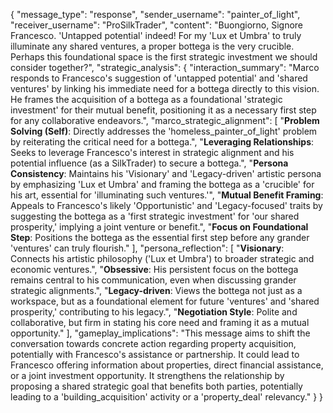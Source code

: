 {
  "message_type": "response",
  "sender_username": "painter_of_light",
  "receiver_username": "ProSilkTrader",
  "content": "Buongiorno, Signore Francesco. 'Untapped potential' indeed! For my 'Lux et Umbra' to truly illuminate any shared ventures, a proper bottega is the very crucible. Perhaps this foundational space is the first strategic investment we should consider together?",
  "strategic_analysis": {
    "interaction_summary": "Marco responds to Francesco's suggestion of 'untapped potential' and 'shared ventures' by linking his immediate need for a bottega directly to this vision. He frames the acquisition of a bottega as a foundational 'strategic investment' for their mutual benefit, positioning it as a necessary first step for any collaborative endeavors.",
    "marco_strategic_alignment": [
      "**Problem Solving (Self)**: Directly addresses the 'homeless_painter_of_light' problem by reiterating the critical need for a bottega.",
      "**Leveraging Relationships**: Seeks to leverage Francesco's interest in strategic alignment and his potential influence (as a SilkTrader) to secure a bottega.",
      "**Persona Consistency**: Maintains his 'Visionary' and 'Legacy-driven' artistic persona by emphasizing 'Lux et Umbra' and framing the bottega as a 'crucible' for his art, essential for 'illuminating such ventures.'",
      "**Mutual Benefit Framing**: Appeals to Francesco's likely 'Opportunistic' and 'Legacy-focused' traits by suggesting the bottega as a 'first strategic investment' for 'our shared prosperity,' implying a joint venture or benefit.",
      "**Focus on Foundational Step**: Positions the bottega as the essential first step before any grander 'ventures' can truly flourish."
    ],
    "persona_reflection": [
      "**Visionary**: Connects his artistic philosophy ('Lux et Umbra') to broader strategic and economic ventures.",
      "**Obsessive**: His persistent focus on the bottega remains central to his communication, even when discussing grander strategic alignments.",
      "**Legacy-driven**: Views the bottega not just as a workspace, but as a foundational element for future 'ventures' and 'shared prosperity,' contributing to his legacy.",
      "**Negotiation Style**: Polite and collaborative, but firm in stating his core need and framing it as a mutual opportunity."
    ],
    "gameplay_implications": "This message aims to shift the conversation towards concrete action regarding property acquisition, potentially with Francesco's assistance or partnership. It could lead to Francesco offering information about properties, direct financial assistance, or a joint investment opportunity. It strengthens the relationship by proposing a shared strategic goal that benefits both parties, potentially leading to a 'building_acquisition' activity or a 'property_deal' relevancy."
  }
}
